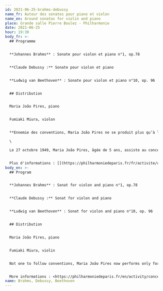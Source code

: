 ```yaml
---
id: 2021-06-25-brahms-debussy
name_fr: Autour des sonates pour piano et violon
name_en: Around sonatas for violin and piano
place: Grande salle Pierre Boulez - Philharmonie
date: 2021-06-25
hour: 19:30
body_fr: >-
  ## Programme


  **Johannes Brahms** : Sonate pour violon et piano n°1, op.78


  **Claude Debussy :** Sonate pour violon et piano


  **Ludwig van Beethoven** : Sonate pour violon et piano n°10, op. 96


  ## Distribution


  Maria João Pires, piano


  Fumiaki Miura, violon


  **Ennemie des conventions, Maria João Pires ne se produit plus qu’à l’occasion de projets qui lui tiennent à cœur. Ainsi en va-t-il de ce concert, donné en hommage à la grande violoniste Ginette Neveu, disparue tragiquement en 1949 à l’âge de 30 ans.**\

  \

  Le 27 octobre 1949, Maria João Pires, âgée de 5 ans, assiste au concert de Ginette Neveu à Lisbonne. Le lendemain, la célèbre violoniste meurt dans un accident d’avion à l’âge de 30 ans. La pianiste portugaise estime que ce concert et le son du violon de l’artiste française ont éveillé sa vocation musicale. Avec le jeune violoniste japonais Fumiaki Miura, elle a élaboré un programme à la hauteur de cette figure légendaire : la *Première Sonate pour violon et piano* de Brahms – œuvre au lyrisme tout intérieur –, celle de Debussy, dont la forme extrêmement libre et le ton fantasque n’ont d’égales que la souplesse des phrasés et la finesse des textures, et enfin la dernière des dix sonates que Beethoven aura dévolues à cet affectif, et que couronne une série de variations.


  Plus d'informations : [](https://philharmoniedeparis.fr/fr/activite/concert/23058-maria-joao-pires-fumiaki-miura?itemId=116839)<https://philharmoniedeparis.fr/fr/activite/concert/23058-maria-joao-pires-fumiaki-miura>
body_en: >-
  ## Program


  **Johannes Brahms** : Sonat for violon and piano n°1, op.78


  **Claude Debussy :** Sonat for violon and piano


  **Ludwig van Beethoven** : Sonat for violon and piano n°10, op. 96


  ## Distribution


  Maria João Pires, piano


  Fumiaki Miura, violin


  Not one to follow conventions, Maria João Pires now performs only for projects close to her heart—as is the case for this concert paying homage to the great violinist Ginette Neveu, who tragically died in 1949 at the age of 30.


  More informations : <https://philharmoniedeparis.fr/en/activity/concert/23058-maria-joao-pires-fumiaki-miura?itemId=116839>
name: Brahms, Debussy, Beethoven
---
```


